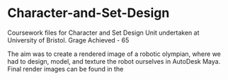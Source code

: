 # Character-and-Set-Design
Coursework files for Character and Set Design Unit undertaken at University of Bristol. Grage Achieved - 65

The aim was to create a rendered image of a robotic olympian, where we had to design, model, and texture the robot ourselves in AutoDesk Maya. Final render images can be found in the 
